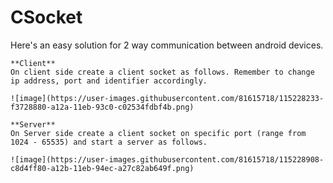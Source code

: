 # CSocket
Here's an easy solution for 2 way communication between android devices.

    **Client**
    On client side create a client socket as follows. Remember to change ip address, port and identifier accordingly.
    
    ![image](https://user-images.githubusercontent.com/81615718/115228233-f3728880-a12a-11eb-93c0-c02534fdbf4b.png)

    **Server**
    On Server side create a client socket on specific port (range from 1024 - 65535) and start a server as follows.
    
    ![image](https://user-images.githubusercontent.com/81615718/115228908-c8d4ff80-a12b-11eb-94ec-a27c82ab649f.png)

    
